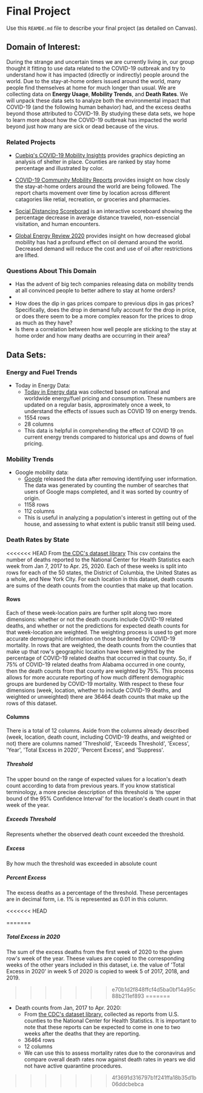 # Final Project
Use this `REAMDE.md` file to describe your final project (as detailed on Canvas).

## Domain of Interest:

During the strange and uncertain times we are currently living in, our group thought it fitting to use data related to the COVID-19 outbreak and try to understand how it has impacted (directly or indirectly) people around the world. Due to the stay-at-home orders issued around the world, many people find themselves at home for much longer than usual. We are collecting data on **Energy Usage**, **Mobility Trends**, and **Death Rates**. We will unpack these data sets to analyze both the environmental impact that COVID-19 (and the following human behavior) had, and the excess deaths beyond those attributed to COVID-19. By studying these data sets, we hope to learn more about how the COVID-19 outbreak has impacted the world beyond just how many are sick or dead because of the virus.

### Related Projects

  - [Cuebiq's COVID-19 Mobility Insights](https://help.cuebiq.com/hc/en-us/articles/360041285051-Reading-Cuebiq-s-COVID-19-Mobility-Insights#h_4e44ff71-27e9-4b83-977e-d18911b21817)
provides graphics depicting an analysis of shelter in place. Counties are ranked by stay home percentage and illustrated by color.

  - [COVID-19 Community Mobility Reports](https://www.google.com/covid19/mobility/) provides insight on how closly the stay-at-home orders around the world are being followed. The report charts movement over time by location across different catagories like retial, recreation, or groceries and pharmacies.

  - [Social Distancing Scoreborad](https://www.unacast.com/covid19/social-distancing-scoreboard) is an interactive scoreboard showing the percentage decrease in average distance traveled, non-essencial visitation, and human encounters.

  - [Global Energy Review 2020](https://www.iea.org/reports/global-energy-review-2020/oil#abstract) provides insight on how decreased global mobility has had a profound effect on oil demand around the world. Decreased demand will reduce the cost and use of oil after restrictions are lifted.

### Questions About This Domain
- Has the advent of big tech companies releasing data on mobility trends at all convinced people to better adhere to stay at home orders?
- 
- How does the dip in gas prices compare to previous dips in gas prices? Specifically, does the drop in demand fully account for the drop in price, or does there seem to be a more complex reason for the prices to drop as much as they have?
- Is there a correlation between how well people are sticking to the stay at home order and how many deaths are occurring in their area?

## Data Sets:

### Energy and Fuel Trends
- Today in Energy Data:
    - [Today in Energy data](https://www.eia.gov/petroleum/gasdiesel/) was collected based on national and worldwide energy/fuel pricing and consumption. These numbers are updated on a regular basis, approximately once a week, to understand the effects of issues such as COVID 19 on energy trends.
    - 1554 rows
    - 28 columns
    - This data is helpful in comprehending the effect of COVID 19 on current energy trends compared to historical ups and downs of fuel pricing.

### Mobility Trends
- Google mobility data:
    - [Google](https://www.google.com/covid19/mobility/) released the data after removing identifying user information. The data was generated by counting the number of searches that users of Google maps completed, and it was sorted by country of origin.
    - 1158 rows
    - 112 columns
    - This is useful in analyzing a population's interest in getting out of the house, and assessing to what extent is public transit still being used.
    
### Death Rates by State
<<<<<<< HEAD
From [the CDC's dataset library](https://data.cdc.gov/NCHS/Excess-Deaths-Associated-with-COVID-19/xkkf-xrst)
This csv contains the number of deaths reported to the National Center for
Health Statistics each week from Jan 7, 2017 to Apr. 25, 2020. Each of these
weeks is split into rows for each of the 50 states, the District of Columbia,
the United States as a whole, and New York City. For each location in this
dataset, death counts are sums of the death counts from the counties that make
up that location.

#### Rows
Each of these week-location pairs are further split along two
more dimensions: whether or not the death counts include COVID-19 related
deaths, and whether or not the predictions for expected death counts for that
week-location are weighted.
The weighting process is used to get more accurate demographic information on
those burdened by COVID-19 mortality. In rows that are weighted, the death
counts from the counties that make up that row's geographic location have been
weighted by the percentage of COVID-19 related deaths that occurred in that
county. So, if 75% of COVID-19 related deaths from Alabama occurred in one
county, then the death counts from that county are weighted by 75%. This
process allows for more accurate reporting of how much different demographic
groups are burdened by COVID-19 mortality.
With respect to these four dimensions (week, location, whether to include
COVID-19 deaths, and weighted or unweighted) there are 36464 death counts that
make up the rows of this dataset.

#### Columns
There is a total of 12 columns. Aside from the columns already described (week,
location, death count, including COVID-19 deaths, and weighted or not) there
are columns named 'Threshold', 'Exceeds Threshold', 'Excess', 'Year', 'Total
Excess in 2020', 'Percent Excess', and 'Suppress'.

##### Threshold
The upper bound on the range of expected values for a location's
death count according to data from previous years. If you know statistical
terminology, a more precise description of this threshold is 'the upper bound
of the 95% Confidence Interval' for the location's death count in that week of
the year.

##### Exceeds Threshold
Represents whether the observed death count exceeded the threshold.

##### Excess
By how much the threshold was exceeded in absolute count

##### Percent Excess
The excess deaths as a percentage of the threshold. These percentages are in
decimal form, i.e. 1% is represented as 0.01 in this column.

<<<<<<< HEAD

=======
##### Total Excess in 2020
The sum of the excess deaths from the first week of 2020 to the given row's
week of the year. Theese values are copied to the corresponding weeks of the
other years included in this dataset, i.e. the value of 'Total Excess in 2020'
in week 5 of 2020 is copied to week 5 of 2017, 2018, and 2019.
>>>>>>> e70b1d2f848ffcf4d5ba0bf14a95c88b211ef893
=======
- Death counts from Jan, 2017 to Apr. 2020:
    - From [the CDC's dataset library](https://data.cdc.gov/NCHS/Excess-Deaths-Associated-with-COVID-19/xkkf-xrst), collected as reports from U.S. counties to the National Center for Health Statistics. It is important to note that these reports can be expected to come in one to two weeks after the deaths that they are reporting.
    - 36464 rows
    - 12 columns
    - We can use this to assess mortality rates due to the coronavirus and compare overall death rates now against death rates in years we did not have active quarantine procedures.
>>>>>>> 4f3691d316797b1f241ffa18b35d1b06ddcbebca
